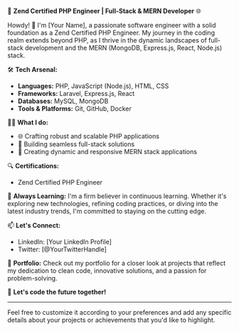 🚀 **Zend Certified PHP Engineer | Full-Stack & MERN Developer** 🌐

Howdy! 👋 I'm [Your Name], a passionate software engineer with a solid foundation as a Zend Certified PHP Engineer. My journey in the coding realm extends beyond PHP, as I thrive in the dynamic landscapes of full-stack development and the MERN (MongoDB, Express.js, React, Node.js) stack.

🛠️ **Tech Arsenal:**
- **Languages:** PHP, JavaScript (Node.js), HTML, CSS
- **Frameworks:** Laravel, Express.js, React
- **Databases:** MySQL, MongoDB
- **Tools & Platforms:** Git, GitHub, Docker

👨‍💻 **What I do:**
- 🌐 Crafting robust and scalable PHP applications
- 🔧 Building seamless full-stack solutions
- 🚀 Creating dynamic and responsive MERN stack applications

🔍 **Certifications:**
- Zend Certified PHP Engineer

🌱 **Always Learning:**
I'm a firm believer in continuous learning. Whether it's exploring new technologies, refining coding practices, or diving into the latest industry trends, I'm committed to staying on the cutting edge.

📫 **Let's Connect:**
- LinkedIn: [Your LinkedIn Profile]
- Twitter: [@YourTwitterHandle]

🔗 **Portfolio:**
Check out my portfolio for a closer look at projects that reflect my dedication to clean code, innovative solutions, and a passion for problem-solving.

🚀 **Let's code the future together!**

---

Feel free to customize it according to your preferences and add any specific details about your projects or achievements that you'd like to highlight.
